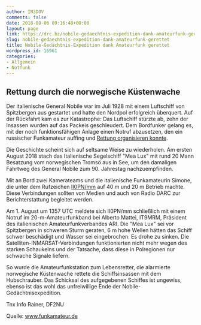 ```yaml
---
author: IN3DOV
comments: false
date: 2018-08-06 09:16:48+00:00
layout: page
link: https://drc.bz/nobile-gedaechtnis-expedition-dank-amateurfunk-gerettet/
slug: nobile-gedaechtnis-expedition-dank-amateurfunk-gerettet
title: Nobile-Gedächtnis-Expedition dank Amateurfunk gerettet
wordpress_id: 16961
categories:
- Allgemein
- Notfunk
---
```


## Rettung durch die norwegische Küstenwache


Der italienische General Nobile war im Juli 1928 mit einem Luftschiff von Spitzbergen aus gestartet und hatte den Nordpol erfolgreich überquert. Auf der Rückfahrt kam es zur Katastrophe: Das Luftschiff stürzte ab, zehn der Insassen wurden auf das Packeis geschleudert. Dem Bordfunker gelang es, mit der noch funktionsfähigen Anlage einen Notruf abzusetzen, den ein russischer Funkamateur auffing und [Rettung organisieren konnte](https://www.junkers.de/kalenderblatt/juli-1928-junkers-flugzeuge-retten-mitglieder-der-nobile-expedition).

Die Geschichte scheint sich auf seltsame Weise zu wiederholen. Am ersten August 2018 stach das Italienische Segelschiff "Mea Lux" mit rund 20 Mann Besatzung vom norwegischen Tromsö aus in See, um den damaligen Fahrtweg des General Nobile zum 90. Jahrestag nachzuempfinden.

Mit an Bord zwei Kamerateams und die italienische Funkamateurin Simone, die unter dem Rufzeichen [II0PN/mm](https://dx-world.net/ii0pn-mm-north-pole-expedition) auf 40 m und 20 m Betrieb machte. Diese Verbindungen sollten von Medien und auch von Radio DARC zur Berichterstattung begleitet werden.

Am 1. August um 1357 UTC meldete sich II0PN/mm schließlich mit einem Notruf im 20-m-Amateurfunkband bei Alberto Mattei, IT9MRM, Präsident des italienischen Amateurfunkverbandes ARI. Die "Mea Lux" sei vor Spitzbergen in schweren Sturm geraten, 6 m hohe Wellen hätten das Schiff schwer beschädigt und Wasser sei eingebrochen. Es drohe zu sinken. Die Satelliten-INMARSAT-Verbindungen funktionierten nicht mehr wegen des starken Schaukelns und der Tatsache, dass diese in Polregionen nur schwache Signale liefern.

So wurde die Amateurfunkstation zum Lebensretter, die alarmierte norwegische Küstenwache rettete die Schiffsinsassen mit dem Hubschrauber. Das Schicksal des aufgegebenen Schiffes ist ungewiss, ebenso ist das wohl das unfreiwillige Ende der Nobile-Gedächtnisexpedition.

Tnx Info Rainer, DF2NU

Quelle: www.funkamateur.de
